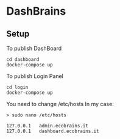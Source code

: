 # DashBrains

## Setup
To publish DashBoard
```
cd dashboard
docker-compose up
```
To publish Login Panel
```
cd login
docker-compose up
```
You need to change /etc/hosts
In my case:
```
> sudo nano /etc/hosts

127.0.0.1   admin.ecobrains.it
127.0.0.1   dashboard.ecobrains.it
```

